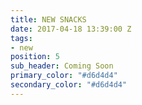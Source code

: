 ```yaml
---
title: NEW SNACKS
date: 2017-04-18 13:39:00 Z
tags:
- new
position: 5
sub_header: Coming Soon
primary_color: "#d6d4d4"
secondary_color: "#d6d4d4"
---
```


